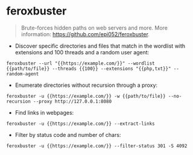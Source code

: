 # feroxbuster

> Brute-forces hidden paths on web servers and more.
> More information: <https://github.com/epi052/feroxbuster>.

- Discover specific directories and files that match in the wordlist with extensions and 100 threads and a random user agent:

`feroxbuster --url "{{https://example.com/}}" --wordlist {{path/to/file}} --threads {{100}} --extensions "{{php,txt}}" --random-agent`

- Enumerate directories without recursion through a proxy:

`feroxbuster -u {{https://example.com/}} -w {{path/to/file}} --no-recursion --proxy http://127.0.0.1:8080`

- Find links in webpages:

`feroxbuster -u {{https://example.com/}} --extract-links`

- Filter by status code and number of chars:

`feroxbuster -u {{https://example.com/}} --filter-status 301 -S 4092`
